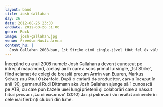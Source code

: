 ```yaml
---
layout: band
title: Josh Gallahan
day: 26
date: 2012-08-26 23:00
enddate: 2012-08-26 01:00
genre: Rock
image: josh-gallahan.jpg
venue: Freedom Music Arena
content_hu: |
  Josh Gallahan 2008-ban, 1st Strike című single-jével tűnt fel és vált egyből világszerte ismertté, többek között az Armin van Buuren, Markus Schulz vagy Paul Oakenfold szájából származó dicsérő szavaknak köszönhetően. A német producer (eredeti nevén Rudi Dittman) számára azonban az ATB-vel megkötött gyümölcsöző barátság hozta meg az igazi áttörést, ennek eredménye például a Luminescence című közös produkciójuk, de a világ legnevesebb klubjaiban történő közös zenélések is.
---
```


Începând cu anul 2008 numele Josh Gallahan a devenit cunoscut pe întregul mapamond, acelaşi an în care a scos primul lui single, „1st Strike”, fiind aclamat de colegi de breaslă precum Armin van Buuren, Markus Schulz sau Paul Oakenfold. După o carieră de producător, care a început în anii ’90, germanul Rudi Dittmann aka Josh Gallahan ajunge să îl cunoască pe ATB, cu care pun bazele unei lungi prietenii şi colaborări care a născut hituri precum „Luminescence” (2010) dar şi petreceri de neuitat animente în cele mai fierbinţi cluburi din lume.